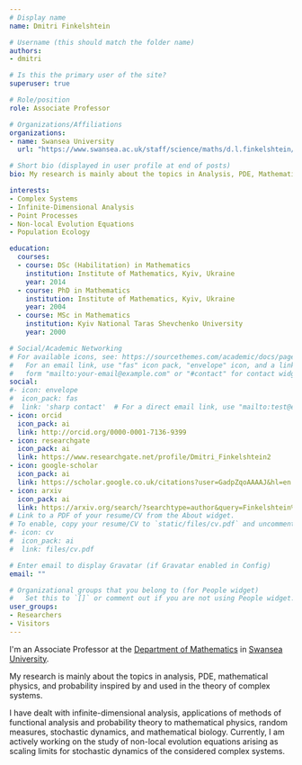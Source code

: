 ```yaml
---
# Display name
name: Dmitri Finkelshtein

# Username (this should match the folder name)
authors:
- dmitri

# Is this the primary user of the site?
superuser: true

# Role/position
role: Associate Professor

# Organizations/Affiliations
organizations:
- name: Swansea University
  url: "https://www.swansea.ac.uk/staff/science/maths/d.l.finkelshtein/"

# Short bio (displayed in user profile at end of posts)
bio: My research is mainly about the topics in Analysis, PDE, Mathematical Physics, and Probability inspired by and used in the theory of Complex Systems. 

interests:
- Complex Systems
- Infinite-Dimensional Analysis
- Point Processes
- Non-local Evolution Equations
- Population Ecology

education:
  courses:
  - course: DSc (Habilitation) in Mathematics
    institution: Institute of Mathematics, Kyiv, Ukraine
    year: 2014
  - course: PhD in Mathematics
    institution: Institute of Mathematics, Kyiv, Ukraine
    year: 2004
  - course: MSc in Mathematics
    institution: Kyiv National Taras Shevchenko University 
    year: 2000

# Social/Academic Networking
# For available icons, see: https://sourcethemes.com/academic/docs/page-builder/#icons
#   For an email link, use "fas" icon pack, "envelope" icon, and a link in the
#   form "mailto:your-email@example.com" or "#contact" for contact widget.
social:
#- icon: envelope
#  icon_pack: fas
#  link: 'sharp contact'  # For a direct email link, use "mailto:test@example.org".
- icon: orcid
  icon_pack: ai
  link: http://orcid.org/0000-0001-7136-9399
- icon: researchgate
  icon_pack: ai
  link: https://www.researchgate.net/profile/Dmitri_Finkelshtein2
- icon: google-scholar
  icon_pack: ai
  link: https://scholar.google.co.uk/citations?user=GadpZqoAAAAJ&hl=en
- icon: arxiv
  icon_pack: ai
  link: https://arxiv.org/search/?searchtype=author&query=Finkelshtein%2C+D
# Link to a PDF of your resume/CV from the About widget.
# To enable, copy your resume/CV to `static/files/cv.pdf` and uncomment the lines below.
#- icon: cv
#  icon_pack: ai
#  link: files/cv.pdf

# Enter email to display Gravatar (if Gravatar enabled in Config)
email: ""

# Organizational groups that you belong to (for People widget)
#   Set this to `[]` or comment out if you are not using People widget.
user_groups:
- Researchers
- Visitors
---
```


I'm an Associate Professor at the <a href="https://www.swansea.ac.uk/maths/" target="_blank">Department of Mathematics</a> in <a href="https://www.swansea.ac.uk/" target="_blank">Swansea University</a>.

My research is mainly about the topics in analysis, PDE, mathematical physics, and probability inspired by and used in the theory of complex systems. 

I have dealt with infinite-dimensional analysis, applications of methods of functional analysis and probability theory to mathematical physics, random measures, stochastic dynamics, and mathematical biology. Currently, I am actively working on the study of non-local evolution equations arising as scaling limits for stochastic dynamics of the considered complex systems.
